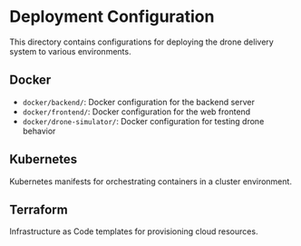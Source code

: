 # Deployment Configuration

This directory contains configurations for deploying the drone delivery system to various environments.

## Docker
- `docker/backend/`: Docker configuration for the backend server
- `docker/frontend/`: Docker configuration for the web frontend
- `docker/drone-simulator/`: Docker configuration for testing drone behavior

## Kubernetes
Kubernetes manifests for orchestrating containers in a cluster environment.

## Terraform
Infrastructure as Code templates for provisioning cloud resources.
